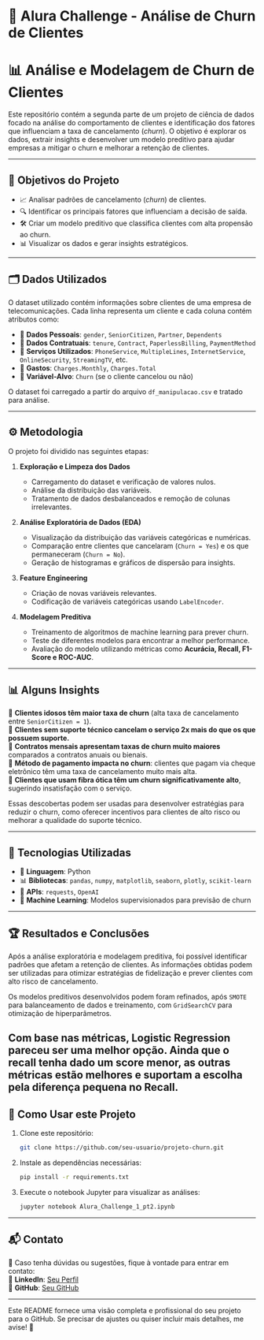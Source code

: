 # 📌 **Alura Challenge - Análise de Churn de Clientes**

# 📊 Análise e Modelagem de Churn de Clientes

Este repositório contém a segunda parte de um projeto de ciência de dados focado na análise do comportamento de clientes e identificação dos fatores que influenciam a taxa de cancelamento (*churn*). O objetivo é explorar os dados, extrair insights e desenvolver um modelo preditivo para ajudar empresas a mitigar o churn e melhorar a retenção de clientes.

---

## 📌 **Objetivos do Projeto**
- 📈 Analisar padrões de cancelamento (*churn*) de clientes.
- 🔍 Identificar os principais fatores que influenciam a decisão de saída.
- 🛠️ Criar um modelo preditivo que classifica clientes com alta propensão ao churn.
- 📊 Visualizar os dados e gerar insights estratégicos.

---

## 🗂 **Dados Utilizados**
O dataset utilizado contém informações sobre clientes de uma empresa de telecomunicações. Cada linha representa um cliente e cada coluna contém atributos como:
- 📌 **Dados Pessoais**: `gender`, `SeniorCitizen`, `Partner`, `Dependents`
- 📌 **Dados Contratuais**: `tenure`, `Contract`, `PaperlessBilling`, `PaymentMethod`
- 📌 **Serviços Utilizados**: `PhoneService`, `MultipleLines`, `InternetService`, `OnlineSecurity`, `StreamingTV`, etc.
- 📌 **Gastos**: `Charges.Monthly`, `Charges.Total`
- 🎯 **Variável-Alvo**: `Churn` (se o cliente cancelou ou não)

O dataset foi carregado a partir do arquivo `df_manipulacao.csv` e tratado para análise.

---

## ⚙️ **Metodologia**
O projeto foi dividido nas seguintes etapas:

1. **Exploração e Limpeza dos Dados**
   - Carregamento do dataset e verificação de valores nulos.
   - Análise da distribuição das variáveis.
   - Tratamento de dados desbalanceados e remoção de colunas irrelevantes.

2. **Análise Exploratória de Dados (EDA)**
   - Visualização da distribuição das variáveis categóricas e numéricas.
   - Comparação entre clientes que cancelaram (`Churn = Yes`) e os que permaneceram (`Churn = No`).
   - Geração de histogramas e gráficos de dispersão para insights.

3. **Feature Engineering**
   - Criação de novas variáveis relevantes.
   - Codificação de variáveis categóricas usando `LabelEncoder`.

4. **Modelagem Preditiva**
   - Treinamento de algoritmos de machine learning para prever churn.
   - Teste de diferentes modelos para encontrar a melhor performance.
   - Avaliação do modelo utilizando métricas como **Acurácia, Recall, F1-Score e ROC-AUC**.

---

## 📊 **Alguns Insights**
🔹 **Clientes idosos têm maior taxa de churn** (alta taxa de cancelamento entre `SeniorCitizen = 1`).  
🔹 **Clientes sem suporte técnico cancelam o serviço 2x mais do que os que possuem suporte.**  
🔹 **Contratos mensais apresentam taxas de churn muito maiores** comparados a contratos anuais ou bienais.  
🔹 **Método de pagamento impacta no churn**: clientes que pagam via cheque eletrônico têm uma taxa de cancelamento muito mais alta.  
🔹 **Clientes que usam fibra ótica têm um churn significativamente alto**, sugerindo insatisfação com o serviço.  

Essas descobertas podem ser usadas para desenvolver estratégias para reduzir o churn, como oferecer incentivos para clientes de alto risco ou melhorar a qualidade do suporte técnico.

---

## 🚀 **Tecnologias Utilizadas**
- 🐍 **Linguagem**: Python  
- 📊 **Bibliotecas**: `pandas`, `numpy`, `matplotlib`, `seaborn`, `plotly`, `scikit-learn`  
- 📡 **APIs**: `requests`, `OpenAI`  
- 🤖 **Machine Learning**: Modelos supervisionados para previsão de churn  

---

## 🏆 **Resultados e Conclusões**
Após a análise exploratória e modelagem preditiva, foi possível identificar padrões que afetam a retenção de clientes. As informações obtidas podem ser utilizadas para otimizar estratégias de fidelização e prever clientes com alto risco de cancelamento.

Os modelos preditivos desenvolvidos podem foram refinados, após `SMOTE` para balanceamento de dados e treinamento, com `GridSearchCV` para otimização de hiperparâmetros.

Com base nas métricas, Logistic Regression pareceu ser uma melhor opção. Ainda que o recall tenha dado um score menor, as outras métricas estão melhores e suportam a escolha pela diferença pequena no Recall.
---

## 📌 **Como Usar este Projeto**
1. Clone este repositório:  
   ```bash
   git clone https://github.com/seu-usuario/projeto-churn.git
   ```
2. Instale as dependências necessárias:  
   ```bash
   pip install -r requirements.txt
   ```
3. Execute o notebook Jupyter para visualizar as análises:
   ```bash
   jupyter notebook Alura_Challenge_1_pt2.ipynb
   ```

---

## 📬 **Contato**
📧 Caso tenha dúvidas ou sugestões, fique à vontade para entrar em contato:  
🔗 **LinkedIn**: [Seu Perfil](https://www.linkedin.com/in/seu-perfil/)  
🔗 **GitHub**: [Seu GitHub](https://github.com/seu-usuario)  

---

Este README fornece uma visão completa e profissional do seu projeto para o GitHub. Se precisar de ajustes ou quiser incluir mais detalhes, me avise! 🚀
